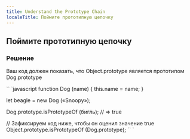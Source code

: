 ```yaml
---
title: Understand the Prototype Chain
localeTitle: Поймите прототипную цепочку
---
```

## Поймите прототипную цепочку

### Решение

Ваш код должен показать, что Object.prototype является прототипом Dog.prototype

\`\` \`javascript function Dog (name) { this.name = name; }

let beagle = new Dog («Snoopy»);

Dog.prototype.isPrototypeOf (бигль); // => true

// Зафиксируем код ниже, чтобы он оценил значение true Object.prototype.isPrototypeOf (Dog.prototype); \`\` \`